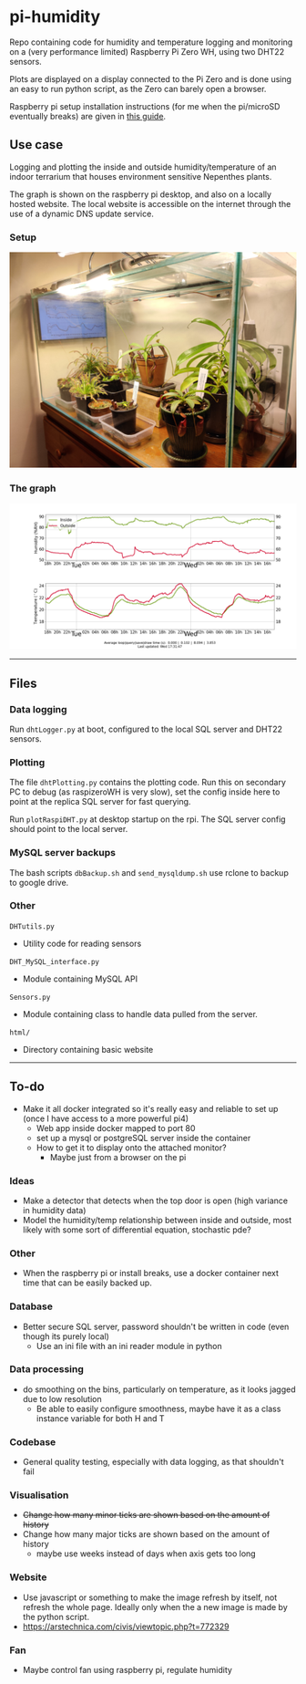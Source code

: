 # pi-humidity

Repo containing code for humidity and temperature logging and monitoring on a (very performance limited) Raspberry Pi Zero WH, using two DHT22 sensors.

Plots are displayed on a display connected to the Pi Zero and is done using an easy to run python script, as the Zero can barely open a browser.

Raspberry pi setup installation instructions (for me when the pi/microSD eventually breaks) are given in [this guide](raspberrypi_installation.md).

## Use case

Logging and plotting the inside and outside humidity/temperature of an indoor terrarium that houses environment sensitive Nepenthes plants.

The graph is shown on the raspberry pi desktop, and also on a locally hosted website.
The local website is accessible on the internet through the use of a dynamic DNS update service.

### Setup

![Fish tank terrarium setup](Media/FishTankTerrarium.jpg "Fish tank terrarium setup")

### The graph

![DHT graph example](Media/DHT_graph_example.png "DHT graph example")

---

## Files

### Data logging

Run ```dhtLogger.py``` at boot, configured to the local SQL server and DHT22 sensors.

### Plotting

The file ```dhtPlotting.py``` contains the plotting code.
Run this on secondary PC to debug (as raspizeroWH is very slow), set the config inside here to point at the replica SQL server for fast querying.

Run ```plotRaspiDHT.py``` at desktop startup on the rpi. The SQL server config should point to the local server.

### MySQL server backups

The bash scripts ```dbBackup.sh``` and ```send_mysqldump.sh``` use rclone to backup to google drive.

### Other

```DHTutils.py```

- Utility code for reading sensors

```DHT_MySQL_interface.py```

- Module containing MySQL API

```Sensors.py```

- Module containing class to handle data pulled from the server.

```html/```

- Directory containing basic website

---

## To-do

- Make it all docker integrated so it's really easy and reliable to set up (once I have access to a more powerful pi4)
  - Web app inside docker mapped to port 80
  - set up a mysql or postgreSQL server inside the container
  - How to get it to display onto the attached monitor?
    - Maybe just from a browser on the pi

### Ideas

- Make a detector that detects when the top door is open (high variance in humidity data)
- Model the humidity/temp relationship between inside and outside, most likely with some sort of differential equation, stochastic pde?

### Other

- When the raspberry pi or install breaks, use a docker container next time that can be easily backed up.

### Database

- Better secure SQL server, password shouldn't be written in code (even though its purely local)
  - Use an ini file with an ini reader module in python

### Data processing

- do smoothing on the bins, particularly on temperature, as it looks jagged due to low resolution
  - Be able to easily configure smoothness, maybe have it as a class instance variable for both H and T

### Codebase

- General quality testing, especially with data logging, as that shouldn't fail

### Visualisation

- ~~Change how many minor ticks are shown based on the amount of history~~
- Change how many major ticks are shown based on the amount of history
  - maybe use weeks instead of days when axis gets too long

### Website

- Use javascript or something to make the image refresh by itself, not refresh the whole page. Ideally only when the a new image is made by the python script.
- <https://arstechnica.com/civis/viewtopic.php?t=772329>

### Fan

- Maybe control fan using raspberry pi, regulate humidity
